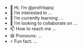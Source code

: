 - 👋 Hi, I’m @profritapsj
- 👀 I’m interested in ...
- 🌱 I’m currently learning ...
- 💞️ I’m looking to collaborate on ...
- 📫 How to reach me ...
- 😄 Pronouns: ...
- ⚡ Fun fact: ...

<!---
profritapsj/profritapsj is a ✨ special ✨ repository because its `README.md` (this file) appears on your GitHub profile.
You can click the Preview link to take a look at your changes.
--->
